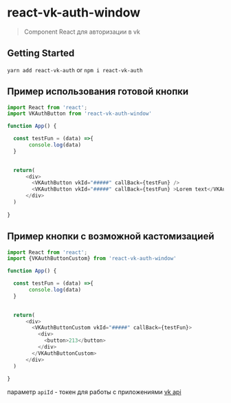 # react-vk-auth-window

> Component React для авторизации в vk


## Getting Started

`yarn add react-vk-auth` or `npm i react-vk-auth`

## Пример использования готовой кнопки

```js
import React from 'react';
import VKAuthButton from 'react-vk-auth-window'

function App() {

  const testFun = (data) =>{
       console.log(data)
  }
  

  return(
      <div>
        <VKAuthButton vkId="#####" callBack={testFun} />
        <VKAuthButton vkId="#####" callBack={testFun} >Lorem text</VKAuthButton>
      </div>
  )
  
}

```

## Пример кнопки с возможной кастомизацией

```js
import React from 'react';
import {VKAuthButtonCustom} from 'react-vk-auth-window'

function App() {

  const testFun = (data) =>{
       console.log(data)
  }
  

  return(
      <div>
        <VKAuthButtonCustom vkId="#####" callBack={testFun}>
          <div>
            <button>213</button>
          </div>
        </VKAuthButtonCustom>
      </div>
  )
  
}

```

параметр `apiId` - токен для работы с приложениями <a href="https://vk.com/apps?act=manage">vk api</a> 
